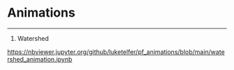 # Animations
------------

1. Watershed

https://nbviewer.jupyter.org/github/luketelfer/pf_animations/blob/main/watershed_animation.ipynb


